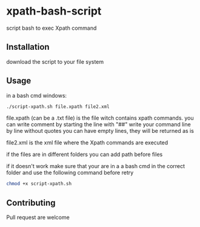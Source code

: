 # xpath-bash-script
 script bash to exec Xpath command


## Installation

download the script to your file system

## Usage

in a bash cmd windows:
```bash
./script-xpath.sh file.xpath file2.xml
```
file.xpath (can be a .txt file) is the file witch contains xpath commands. you can write comment by starting the line with "##"
write your command line by line without quotes
you can have empty lines, they will be returned as is

file2.xml is the xml file where the Xpath commands are executed

if the files are in different folders you can add path before files



if it doesn't work make sure that your are in a a bash cmd in the correct folder and use the following command before retry
```bash
chmod +x script-xpath.sh
```

## Contributing

Pull request are welcome



